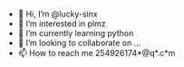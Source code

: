- 👋 Hi, I’m @lucky-sinx
- 👀 I’m interested in plmz
- 🌱 I’m currently learning python
- 💞️ I’m looking to collaborate on ...
- 📫 How to reach me 254926174*@q*.c*m

<!---
lucky-sinx/lucky-sinx is a ✨ special ✨ repository because its `README.md` (this file) appears on your GitHub profile.
You can click the Preview link to take a look at your changes.
--->
